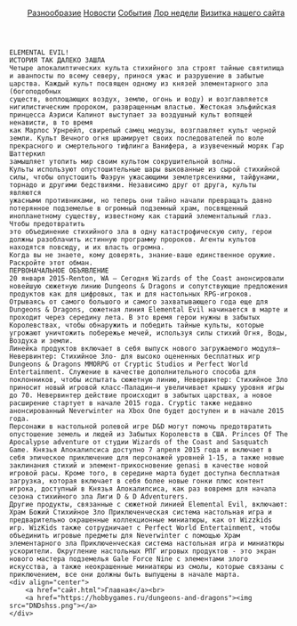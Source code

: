 <!DOCTYPE html>
<html lang="en">
<head>
    <meta charset="UTF-8" />
   </head>
<body>
    <header>
        <div align="center">
            <ul id="navbar">
                <a href="сайт.html">Разнообразие</a>
                <a href="ньюс.html">Новости</a>
                <a href="ивентс.html">События</a>
                <a href="викньюс.html">Лор недели</a>
                <a href="визитка.html">Визитка нашего сайта</a>
            </ul>
        </div></header>
    
    ELEMENTAL EVIL!
    ИСТОРИЯ ТАК ДАЛЕКО ЗАШЛА
    Четыре апокалиптических культа стихийного зла строят тайные святилища и аванпосты по всему северу, принося ужас и разрушение в забытые царства. Каждый культ посвящен одному из князей элементарного зла (богоподобных
    существ, воплощающих воздух, землю, огонь и воду) и возглавляется нигилистическим пророком, развращенным властью. Жестокая эльфийская принцесса Аэриси Калинот выступает за воздушный культ вопящей ненависти, в то время
    как Марлос Урнрейл, свирепый самец медузы, возглавляет культ черной земли. Культ Вечного огня шрамирует своих последователей по воле прекрасного и смертельного тифлинга Ванифера, а изувеченный моряк Гар Шаттеркил
    замышляет утопить мир своим культом сокрушительной волны.
    Культы используют опустошительные шары выкованные из сырой стихийной силы, чтобы опустошить Фаэрун ужасающими землетрясениями, тайфунами, торнадо и другими бедствиями. Независимо друг от друга, культы являются
    ужасными противниками, но теперь они тайно начали превращать давно потерянное подземелье в огромный подземный храм, посвященный инопланетному существу, известному как старший элементальный глаз. Чтобы предотвратить
    это объединение стихийного зла в одну катастрофическую силу, герои должны разоблачить истинную программу пророков. Агенты культов находятся повсюду, и их власть огромна.
    Когда вы не знаете, кому доверять, знание-ваше единственное оружие. Раскройте этот обман.
    ПЕРВОНАЧАЛЬНОЕ ОБЪЯВЛЕНИЕ
    20 января 2015-Renton, WA – Сегодня Wizards of the Coast анонсировали новейшую сюжетную линию Dungeons & Dragons и сопутствующие предложения продуктов как для цифровых, так и для настольных RPG-игроков. Отрываясь от самого большого и самого захватывающего года еще для Dungeons & Dragons, сюжетная линия Elemental Evil начинается в марте и проходит через середину лета. В это время герои нужны в забытых Королевствах, чтобы обнаружить и победить тайные культы, которые угрожают уничтожить побережье мечей, используя силы стихий Огня, Воды, Воздуха и земли.
    Линейка продуктов включает в себя выпуск нового загружаемого модуля—Невервинтер: Стихийное Зло- для высоко оцененных бесплатных игр Dungeons & Dragons MMORPG от Cryptic Studios и Perfect World Entertainment. Служение в качестве дополнительного способа для поклонников, чтобы испытать сюжетную линию, Невервинтер: Стихийное Зло приносит новый игровой класс-Паладин—и увеличивает крышку уровня игры до 70. Невервинтер действие происходит в забытых царствах, а новое расширение стартует в начале 2015 года. Cryptic также недавно анонсированный Neverwinter на Xbox One будет доступен и в начале 2015 года.
    Персонажи в настольной ролевой игре D&D могут помочь предотвратить опустошение земель и людей из Забытых Королевств в США. Princes Of The Apocalypse adventure от студии Wizards of the Coast and Sasquatch Game. Князья Апокалипсиса доступно 7 апреля 2015 года и включает в себя эпическое приключение для персонажей уровней 1-15, а также новые заклинания стихий и элемент-прикосновение genasi в качестве новой игровой расы. Кроме того, в середине марта будет доступна бесплатная загрузка, которая включает в себя более новые гонки плюс контент игрока, доступный в Князья Апокалипсиса, как раз вовремя для начала сезона стихийного зла Лиги D & D Adventurers.
    Другие продукты, связанные с сюжетной линией Elemental Evil, включают: Храм Божий Стихийное Зло Приключенческая система настольная игра и предварительно окрашенные коллекционные миниатюры, как от Wizzkids игр. WizKids также сотрудничает с Perfect World Entertainment, чтобы объединить игровые предметы для Neverwinter с помощью Храм элементарного зла Приключенческая система настольная игра и миниатюры ускорители. Округление настольных РПГ игровых продуктов - это экран нового мастера подземелья Gale Force Nine с элементами злого искусства, а также неокрашенные миниатюры из смолы, которые связаны с приключением, все они должны быть выпущены в начале марта.
    <div align="center">
        <a href="сайт.html">Главная</a><br>
        <a href="https://hobbygames.ru/dungeons-and-dragons"><img src="DNDshss.png"></a>
    </div>
</body>
</html>
